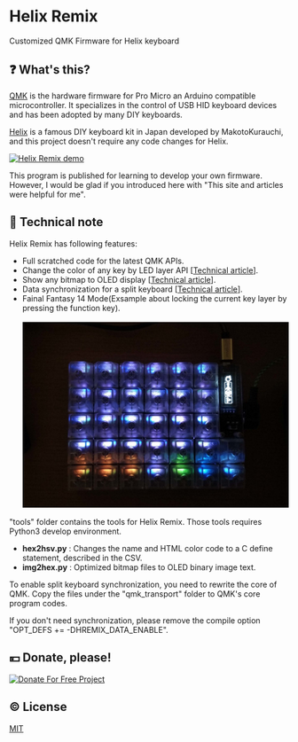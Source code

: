 # Helix Remix
Customized QMK Firmware for Helix keyboard

## :question: What's this?

[QMK](https://github.com/qmk/qmk_firmware) is the hardware firmware for Pro Micro an Arduino compatible microcontroller. It specializes in the control of USB HID keyboard devices and has been adopted by many DIY keyboards.


[Helix](https://github.com/MakotoKurauchi/helix) is a famous DIY keyboard kit in Japan developed by MakotoKurauchi, and this project doesn't require any code changes for Helix.

[![Helix Remix demo](https://img.youtube.com/vi/S8fJb82glCo/0.jpg)](https://www.youtube.com/watch?v=S8fJb82glCo "Helix Remix demo")

This program is published for learning to develop your own firmware. However, I would be glad if you introduced here with "This site and articles were helpful for me".

## :memo: Technical note

Helix Remix has following features:
- Full scratched code for the latest QMK APIs.
- Change the color of any key by LED layer API [[Technical article](https://www.tnksoft.com/blog/?p=8285)].
- Show any bitmap to OLED display [[Technical article](https://www.tnksoft.com/blog/?p=8291)].
- Data synchronization for a split keyboard [[Technical article](https://www.tnksoft.com/blog/?p=8309)].
- Fainal Fantasy 14 Mode(Exsample about locking the current key layer by pressing the function key).<br><br>
![FF14 Mode](readme_sub/ff14.jpg)

"tools" folder contains the tools for Helix Remix. Those tools requires Python3 develop environment.
- **hex2hsv.py** : Changes the name and HTML color code to a C define statement, described in the CSV.
- **img2hex.py** : Optimized bitmap files to OLED binary image text.

To enable split keyboard synchronization, you need to rewrite the core of QMK. Copy the files under the "qmk_transport" folder to QMK's core program codes.

If you don't need synchronization, please remove the compile option "OPT_DEFS += -DHREMIX_DATA_ENABLE".

## :yen: Donate, please!
[![Donate For Free Project](https://www.tnksoft.com/donate/donate.svg "Donate For Free Project")](https://www.tnksoft.com/donate/)

## :copyright: License
[MIT](http://opensource.org/licenses/MIT)